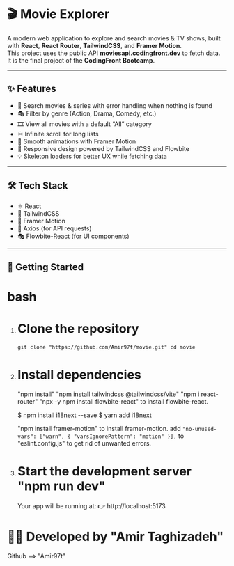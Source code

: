 # 🎬 Movie Explorer

A modern web application to explore and search movies & TV shows, built with **React**, **React Router**, **TailwindCSS**, and **Framer Motion**.  
This project uses the public API [**moviesapi.codingfront.dev**](https://moviesapi.codingfront.dev) to fetch data.  
It is the final project of the **CodingFront Bootcamp**.

---

## ✨ Features

- 🔎 Search movies & series with error handling when nothing is found
- 🎭 Filter by genre (Action, Drama, Comedy, etc.)
- 🎞️ View all movies with a default “All” category
- ♾️ Infinite scroll for long lists
- 🎨 Smooth animations with Framer Motion
- 📱 Responsive design powered by TailwindCSS and Flowbite
- 💡 Skeleton loaders for better UX while fetching data

---

## 🛠️ Tech Stack

- ⚛️ React
- 🎨 TailwindCSS
- 🎥 Framer Motion
- 📡 Axios (for API requests)
- 🎭 Flowbite-React (for UI components)

---

## 🚀 Getting Started

# bash

1. # Clone the repository
   `git clone "https://github.com/Amir97t/movie.git"
cd movie`

2) # Install dependencies

   "npm install"
   "npm install tailwindcss @tailwindcss/vite"
   "npm i react-router"
   "npx -y npm install flowbite-react" to install flowbite-react.


   $ npm install i18next --save
   $ yarn add i18next

   "npm install framer-motion" to install framer-motion.
   add `"no-unused-vars": ["warn", { "varsIgnorePattern": "motion" }],` to "eslint.config.js" to get rid of unwanted errors.

3) # Start the development server "npm run dev"
   Your app will be running at:
   👉 http://localhost:5173

# 👨‍💻 Developed by "Amir Taghizadeh"

Github ==> "Amir97t"
